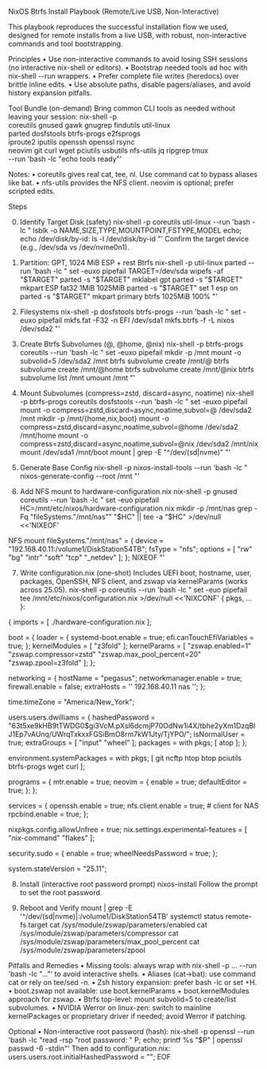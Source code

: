 NixOS Btrfs Install Playbook (Remote/Live USB, Non-Interactive)

This playbook reproduces the successful installation flow we used, designed for
remote installs from a live USB, with robust, non-interactive commands and tool
bootstrapping.

Principles • Use non-interactive commands to avoid losing SSH sessions (no
interactive nix-shell or editors). • Bootstrap needed tools ad hoc with
nix-shell --run wrappers. • Prefer complete file writes (heredocs) over brittle
inline edits. • Use absolute paths, disable pagers/aliases, and avoid history
expansion pitfalls.

Tool Bundle (on-demand) Bring common CLI tools as needed without leaving your
session: nix-shell -p\
coreutils gnused gawk gnugrep findutils util-linux\
parted dosfstools btrfs-progs e2fsprogs\
iproute2 iputils openssh openssl rsync\
neovim git curl wget pciutils usbutils nfs-utils jq ripgrep tmux\
--run 'bash -lc "echo tools ready"'

Notes: • coreutils gives real cat, tee, nl. Use command cat to bypass aliases
like bat. • nfs-utils provides the NFS client. neovim is optional; prefer
scripted edits.

Steps

0. Identify Target Disk (safety) nix-shell -p coreutils util-linux --run 'bash
   -lc " lsblk -o NAME,SIZE,TYPE,MOUNTPOINT,FSTYPE,MODEL echo; echo
   /dev/disk/by-id: ls -l /dev/disk/by-id "' Confirm the target device (e.g.,
   /dev/sda vs /dev/nvme0n1).

1. Partition: GPT, 1024 MiB ESP + rest Btrfs nix-shell -p util-linux parted
   --run 'bash -lc " set -euxo pipefail TARGET=/dev/sda wipefs -af "$TARGET"
parted -s "$TARGET" mklabel gpt parted -s
   "$TARGET" mkpart ESP fat32 1MiB 1025MiB
parted -s "$TARGET" set 1 esp on parted -s "$TARGET" mkpart primary btrfs
   1025MiB 100% "'

2. Filesystems nix-shell -p dosfstools btrfs-progs --run 'bash -lc " set -euxo
   pipefail mkfs.fat -F32 -n EFI /dev/sda1 mkfs.btrfs -f -L nixos /dev/sda2 "'

3. Create Btrfs Subvolumes (@, @home, @nix) nix-shell -p btrfs-progs coreutils
   --run 'bash -lc " set -euxo pipefail mkdir -p /mnt mount -o subvolid=5
   /dev/sda2 /mnt btrfs subvolume create /mnt/@ btrfs subvolume create
   /mnt/@home btrfs subvolume create /mnt/@nix btrfs subvolume list /mnt umount
   /mnt "'

4. Mount Subvolumes (compress=zstd, discard=async, noatime) nix-shell -p
   btrfs-progs coreutils dosfstools --run 'bash -lc " set -euxo pipefail mount
   -o compress=zstd,discard=async,noatime,subvol=@ /dev/sda2 /mnt mkdir -p
   /mnt/{home,nix,boot} mount -o
   compress=zstd,discard=async,noatime,subvol=@home /dev/sda2 /mnt/home mount -o
   compress=zstd,discard=async,noatime,subvol=@nix /dev/sda2 /mnt/nix mount
   /dev/sda1 /mnt/boot mount | grep -E "^/dev/(sd|nvme)" "'

5. Generate Base Config nix-shell -p nixos-install-tools --run 'bash -lc "
   nixos-generate-config --root /mnt "'

6. Add NFS mount to hardware-configuration.nix nix-shell -p gnused coreutils
   --run 'bash -lc " set -euo pipefail
   HC=/mnt/etc/nixos/hardware-configuration.nix mkdir -p /mnt/nas grep -Fq
   "fileSystems.\"/mnt/nas\"" "$HC" || tee -a "$HC" >/dev/null <<'NIXEOF'

NFS mount fileSystems."/mnt/nas" = { device =
"192.168.40.11:/volume1/DiskStation54TB"; fsType = "nfs"; options = [ "rw" "bg"
"intr" "soft" "tcp" "_netdev" ]; }; NIXEOF "'

7. Write configuration.nix (one-shot) Includes UEFI boot, hostname, user,
   packages, OpenSSH, NFS client, and zswap via kernelParams (works across
   25.05). nix-shell -p coreutils --run 'bash -lc " set -euo pipefail tee
   /mnt/etc/nixos/configuration.nix >/dev/null <<'NIXCONF' { pkgs, ... }:

{ imports = [ ./hardware-configuration.nix ];

boot = { loader = { systemd-boot.enable = true; efi.canTouchEfiVariables = true;
}; kernelModules = [ "z3fold" ]; kernelParams = [ "zswap.enabled=1"
"zswap.compressor=zstd" "zswap.max_pool_percent=20" "zswap.zpool=z3fold" ]; };

networking = { hostName = "pegasus"; networkmanager.enable = true;
firewall.enable = false; extraHosts = '' 192.168.40.11 nas ''; };

time.timeZone = "America/New_York";

users.users.dwilliams = { hashedPassword =
"$6$3t5xe9kHB9tTWDG0$gi3VcM.pXsl6dcmjP70OdNw1i4X/tbhe2yXm1DzqBlJ1Ep7vAUnq/UWrqTxkxxFGSiBmO8rm7kW1Jty/TjYPO/";
isNormalUser = true; extraGroups = [ "input" "wheel" ]; packages = with pkgs; [
atop ]; };

environment.systemPackages = with pkgs; [ git ncftp htop btop pciutils
btrfs-progs wget curl ];

programs = { mtr.enable = true; neovim = { enable = true; defaultEditor = true;
}; };

services = { openssh.enable = true; nfs.client.enable = true; # client for NAS
rpcbind.enable = true; };

nixpkgs.config.allowUnfree = true; nix.settings.experimental-features = [
"nix-command" "flakes" ];

security.sudo = { enable = true; wheelNeedsPassword = true; };

system.stateVersion = "25.11";

8. Install (interactive root password prompt) nixos-install Follow the prompt to
   set the root password.

9. Reboot and Verify mount | grep -E '^/dev/(sd|nvme)|:/volume1/DiskStation54TB'
   systemctl status remote-fs.target cat /sys/module/zswap/parameters/enabled
   cat /sys/module/zswap/parameters/compressor cat
   /sys/module/zswap/parameters/max_pool_percent cat
   /sys/module/zswap/parameters/zpool

Pitfalls and Remedies • Missing tools: always wrap with nix-shell -p ... --run
'bash -lc "..."' to avoid interactive shells. • Aliases (cat->bat): use command
cat or rely on tee/sed -n. • Zsh history expansion: prefer bash -lc or set +H. •
boot.zswap not available: use boot.kernelParams + boot.kernelModules approach
for zswap. • Btrfs top-level: mount subvolid=5 to create/list subvolumes. •
NVIDIA Werror on linux-zen: switch to mainline kernelPackages or proprietary
driver if needed; avoid Werror if patching.

Optional • Non-interactive root password (hash): nix-shell -p openssl --run
'bash -lc "read -rsp "root password: " P; echo; printf %s "$P" | openssl passwd
-6 -stdin"' Then add to configuration.nix:
users.users.root.initialHashedPassword = "<hash>"; EOF
